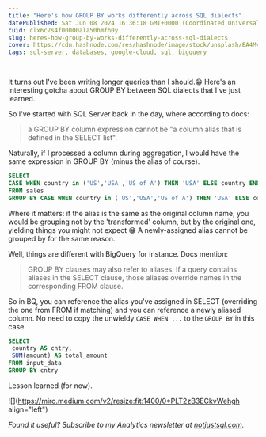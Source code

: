 ```yaml
---
title: "Here's how GROUP BY works differently across SQL dialects"
datePublished: Sat Jun 08 2024 16:36:18 GMT+0000 (Coordinated Universal Time)
cuid: clx6c7s4f00000ala50hmfh0y
slug: heres-how-group-by-works-differently-across-sql-dialects
cover: https://cdn.hashnode.com/res/hashnode/image/stock/unsplash/EA4MvInOSy0/upload/9a8183667a253bd19f06a5e2676cd65a.jpeg
tags: sql-server, databases, google-cloud, sql, bigquery

---
```


It turns out I've been writing longer queries than I should.😁 Here's an interesting gotcha about GROUP BY between SQL dialects that I've just learned.

So I've started with SQL Server back in the day, where according to docs:

> a GROUP BY column expression cannot be "a column alias that is defined in the SELECT list".

Naturally, if I processed a column during aggregation, I would have the same expression in GROUP BY (minus the alias of course).

```sql
SELECT 
CASE WHEN country in ('US','USA','US of A') THEN 'USA' ELSE country END AS country, SUM (sales_amount) AS total_sales
FROM sales
GROUP BY CASE WHEN country in ('US','USA','US of A') THEN 'USA' ELSE country END
```

Where it matters: if the alias is the same as the original column name, you would be grouping not by the 'transformed' column, but by the original one, yielding things you might not expect 😁 A newly-assigned alias cannot be grouped by for the same reason.

Well, things are different with BigQuery for instance. Docs mention:

> GROUP BY clauses may also refer to aliases. If a query contains aliases in the SELECT clause, those aliases override names in the corresponding FROM clause.

So in BQ, you can reference the alias you've assigned in SELECT (overriding the one from FROM if matching) and you can reference a newly aliased column. No need to copy the unwieldy `CASE WHEN ...` to the `GROUP BY` in this case.

```sql
SELECT 
 country AS cntry,
 SUM(amount) AS total_amount
FROM input_data
GROUP BY cntry
```

Lesson learned (for now).

![](https://miro.medium.com/v2/resize:fit:1400/0*PLT2zB3ECkvWehgh align="left")

*Found it useful? Subscribe to my Analytics newsletter at* [*notjustsql.com*](https://notjustsql.com)*.*
